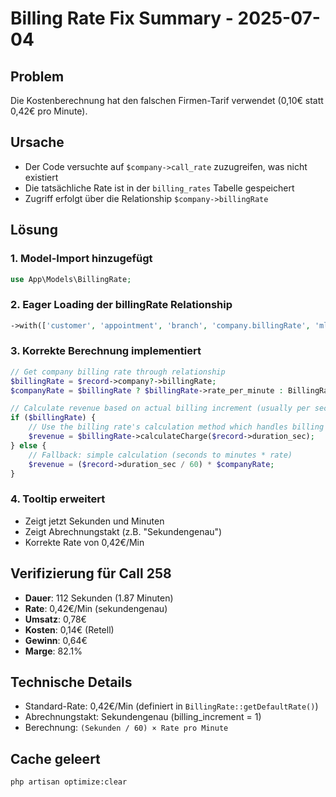 # Billing Rate Fix Summary - 2025-07-04

## Problem
Die Kostenberechnung hat den falschen Firmen-Tarif verwendet (0,10€ statt 0,42€ pro Minute).

## Ursache
- Der Code versuchte auf `$company->call_rate` zuzugreifen, was nicht existiert
- Die tatsächliche Rate ist in der `billing_rates` Tabelle gespeichert
- Zugriff erfolgt über die Relationship `$company->billingRate`

## Lösung

### 1. Model-Import hinzugefügt
```php
use App\Models\BillingRate;
```

### 2. Eager Loading der billingRate Relationship
```php
->with(['customer', 'appointment', 'branch', 'company.billingRate', 'mlPrediction'])
```

### 3. Korrekte Berechnung implementiert
```php
// Get company billing rate through relationship
$billingRate = $record->company?->billingRate;
$companyRate = $billingRate ? $billingRate->rate_per_minute : BillingRate::getDefaultRate(); // EUR per minute (default: 0.42)

// Calculate revenue based on actual billing increment (usually per second)
if ($billingRate) {
    // Use the billing rate's calculation method which handles billing increments
    $revenue = $billingRate->calculateCharge($record->duration_sec);
} else {
    // Fallback: simple calculation (seconds to minutes * rate)
    $revenue = ($record->duration_sec / 60) * $companyRate;
}
```

### 4. Tooltip erweitert
- Zeigt jetzt Sekunden und Minuten
- Zeigt Abrechnungstakt (z.B. "Sekundengenau")
- Korrekte Rate von 0,42€/Min

## Verifizierung für Call 258
- **Dauer**: 112 Sekunden (1.87 Minuten)
- **Rate**: 0,42€/Min (sekundengenau)
- **Umsatz**: 0,78€
- **Kosten**: 0,14€ (Retell)
- **Gewinn**: 0,64€
- **Marge**: 82.1%

## Technische Details
- Standard-Rate: 0,42€/Min (definiert in `BillingRate::getDefaultRate()`)
- Abrechnungstakt: Sekundengenau (billing_increment = 1)
- Berechnung: `(Sekunden / 60) × Rate pro Minute`

## Cache geleert
```bash
php artisan optimize:clear
```